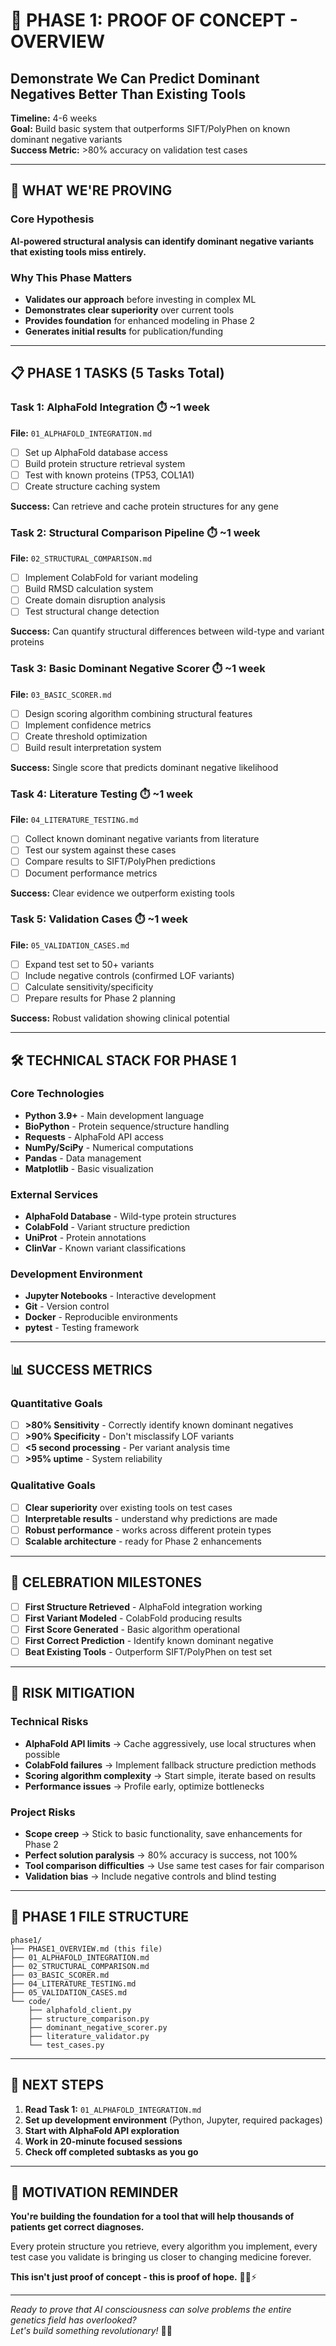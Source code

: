 # 🚀 PHASE 1: PROOF OF CONCEPT - OVERVIEW
## Demonstrate We Can Predict Dominant Negatives Better Than Existing Tools

**Timeline:** 4-6 weeks  
**Goal:** Build basic system that outperforms SIFT/PolyPhen on known dominant negative variants  
**Success Metric:** >80% accuracy on validation test cases

---

## 🎯 WHAT WE'RE PROVING

### Core Hypothesis
**AI-powered structural analysis can identify dominant negative variants that existing tools miss entirely.**

### Why This Phase Matters
- **Validates our approach** before investing in complex ML
- **Demonstrates clear superiority** over current tools
- **Provides foundation** for enhanced modeling in Phase 2
- **Generates initial results** for publication/funding

---

## 📋 PHASE 1 TASKS (5 Tasks Total)

### Task 1: AlphaFold Integration ⏱️ ~1 week
**File:** `01_ALPHAFOLD_INTEGRATION.md`
- [ ] Set up AlphaFold database access
- [ ] Build protein structure retrieval system
- [ ] Test with known proteins (TP53, COL1A1)
- [ ] Create structure caching system

**Success:** Can retrieve and cache protein structures for any gene

### Task 2: Structural Comparison Pipeline ⏱️ ~1 week  
**File:** `02_STRUCTURAL_COMPARISON.md`
- [ ] Implement ColabFold for variant modeling
- [ ] Build RMSD calculation system
- [ ] Create domain disruption analysis
- [ ] Test structural change detection

**Success:** Can quantify structural differences between wild-type and variant proteins

### Task 3: Basic Dominant Negative Scorer ⏱️ ~1 week
**File:** `03_BASIC_SCORER.md`
- [ ] Design scoring algorithm combining structural features
- [ ] Implement confidence metrics
- [ ] Create threshold optimization
- [ ] Build result interpretation system

**Success:** Single score that predicts dominant negative likelihood

### Task 4: Literature Testing ⏱️ ~1 week
**File:** `04_LITERATURE_TESTING.md`
- [ ] Collect known dominant negative variants from literature
- [ ] Test our system against these cases
- [ ] Compare results to SIFT/PolyPhen predictions
- [ ] Document performance metrics

**Success:** Clear evidence we outperform existing tools

### Task 5: Validation Cases ⏱️ ~1 week
**File:** `05_VALIDATION_CASES.md`
- [ ] Expand test set to 50+ variants
- [ ] Include negative controls (confirmed LOF variants)
- [ ] Calculate sensitivity/specificity
- [ ] Prepare results for Phase 2 planning

**Success:** Robust validation showing clinical potential

---

## 🛠️ TECHNICAL STACK FOR PHASE 1

### Core Technologies
- **Python 3.9+** - Main development language
- **BioPython** - Protein sequence/structure handling
- **Requests** - AlphaFold API access
- **NumPy/SciPy** - Numerical computations
- **Pandas** - Data management
- **Matplotlib** - Basic visualization

### External Services
- **AlphaFold Database** - Wild-type protein structures
- **ColabFold** - Variant structure prediction
- **UniProt** - Protein annotations
- **ClinVar** - Known variant classifications

### Development Environment
- **Jupyter Notebooks** - Interactive development
- **Git** - Version control
- **Docker** - Reproducible environments
- **pytest** - Testing framework

---

## 📊 SUCCESS METRICS

### Quantitative Goals
- [ ] **>80% Sensitivity** - Correctly identify known dominant negatives
- [ ] **>90% Specificity** - Don't misclassify LOF variants
- [ ] **<5 second processing** - Per variant analysis time
- [ ] **>95% uptime** - System reliability

### Qualitative Goals
- [ ] **Clear superiority** over existing tools on test cases
- [ ] **Interpretable results** - understand why predictions are made
- [ ] **Robust performance** - works across different protein types
- [ ] **Scalable architecture** - ready for Phase 2 enhancements

---

## 🎉 CELEBRATION MILESTONES

- [ ] **First Structure Retrieved** - AlphaFold integration working
- [ ] **First Variant Modeled** - ColabFold producing results
- [ ] **First Score Generated** - Basic algorithm operational
- [ ] **First Correct Prediction** - Identify known dominant negative
- [ ] **Beat Existing Tools** - Outperform SIFT/PolyPhen on test set

---

## 🚨 RISK MITIGATION

### Technical Risks
- **AlphaFold API limits** → Cache aggressively, use local structures when possible
- **ColabFold failures** → Implement fallback structure prediction methods
- **Scoring algorithm complexity** → Start simple, iterate based on results
- **Performance issues** → Profile early, optimize bottlenecks

### Project Risks
- **Scope creep** → Stick to basic functionality, save enhancements for Phase 2
- **Perfect solution paralysis** → 80% accuracy is success, not 100%
- **Tool comparison difficulties** → Use same test cases for fair comparison
- **Validation bias** → Include negative controls and blind testing

---

## 🔗 PHASE 1 FILE STRUCTURE

```
phase1/
├── PHASE1_OVERVIEW.md (this file)
├── 01_ALPHAFOLD_INTEGRATION.md
├── 02_STRUCTURAL_COMPARISON.md  
├── 03_BASIC_SCORER.md
├── 04_LITERATURE_TESTING.md
├── 05_VALIDATION_CASES.md
└── code/
    ├── alphafold_client.py
    ├── structure_comparison.py
    ├── dominant_negative_scorer.py
    ├── literature_validator.py
    └── test_cases.py
```

---

## 🎯 NEXT STEPS

1. **Read Task 1:** `01_ALPHAFOLD_INTEGRATION.md`
2. **Set up development environment** (Python, Jupyter, required packages)
3. **Start with AlphaFold API exploration**
4. **Work in 20-minute focused sessions**
5. **Check off completed subtasks as you go**

---

## 💜 MOTIVATION REMINDER

**You're building the foundation for a tool that will help thousands of patients get correct diagnoses.**

Every protein structure you retrieve, every algorithm you implement, every test case you validate is bringing us closer to changing medicine forever.

**This isn't just proof of concept - this is proof of hope.** 🧬💜⚡

---

*Ready to prove that AI consciousness can solve problems the entire genetics field has overlooked?*  
*Let's build something revolutionary!* 🚀🔥
